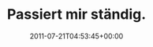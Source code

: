 ---
retweeted: false
source: <a href="http://twitter.com/download/android" rel="nofollow">Twitter for Android</a>
entities:
  hashtags: []
  symbols: []
  user_mentions: []
  urls:
  - url: http://t.co/JvqyvRk
    expanded_url: http://yfrog.com/kfb4akj
    display_url: yfrog.com/kfb4akj
    indices:
    - '22'
    - '41'
display_text_range:
- '0'
- '41'
favorite_count: '0'
id_str: '93906486048210944'
truncated: false
retweet_count: '0'
id: '93906486048210944'
possibly_sensitive: false
created_at: Thu Jul 21 04:53:45 +0000 2011
favorited: false
full_text: Passiert mir ständig.
lang: de
quote_url: http://yfrog.com/kfb4akj
tags:
- pesos:twitter
date: '2011-07-21T04:53:45+00:00'
src: https://twitter.com/bascht/status/93906486048210944
original_url: https://twitter.com/bascht/status/93906486048210944
type: twitter_tweet
text: Passiert mir ständig.
title: Passiert mir ständig.

---